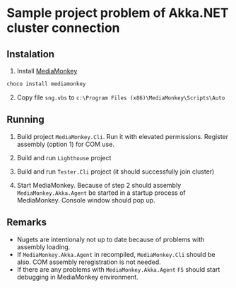# Sample project problem of Akka.NET cluster connection



## Instalation

1. Install [MediaMonkey](https://www.mediamonkey.com/)
``` sh
choco install mediamonkey
```

2. Copy file `sng.vbs` to `c:\Program Files (x86)\MediaMonkey\Scripts\Auto`

## Running

1. Build project `MediaMonkey.Cli`. Run it with elevated permissions. Register assembly (option 1) for COM use.

3. Build and run `Lighthouse` project

4. Build and run `Tester.Cli` project (it should successfully join cluster)

5. Start MediaMonkey. Because of step 2 should assembly `MediaMonkey.Akka.Agent` be started in a startup process of MediaMonkey. Console window should pop up.


## Remarks
- Nugets are intentionaly not up to date because of problems with assembly loading.
- If `MediaMonkey.Akka.Agent` in recompiled, `MediaMonkey.Cli` should be also. COM assembly reregistration is not needed.
- If there are any problems with `MediaMonkey.Akka.Agent` `F5` should start debugging in MediaMonkey environment.


